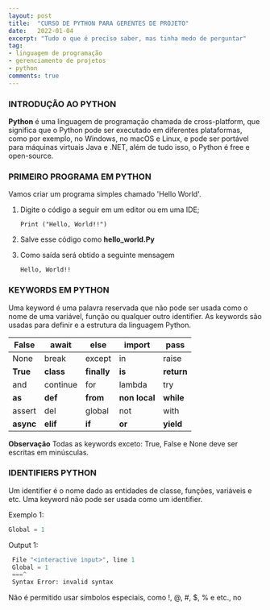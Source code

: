 ```yaml
---
layout: post
title:  "CURSO DE PYTHON PARA GERENTES DE PROJETO"
date:   2022-01-04
excerpt: "Tudo o que é preciso saber, mas tinha medo de perguntar"
tag:
- linguagem de programação
- gerenciamento de projetos
- python
comments: true
---
```

### INTRODUÇÃO AO PYTHON
**Python** é uma linguagem de programação chamada de cross-platform, que significa que o Python pode ser executado em diferentes plataformas, como por exemplo, no Windows, no macOS e Linux, e pode ser portável para máquinas virtuais Java e .NET, além de tudo isso, o Python é free e open-source.

### PRIMEIRO PROGRAMA EM PYTHON
Vamos criar um programa simples chamado 'Hello World'.

1. Digite o código a seguir em um editor ou em uma IDE;
    
	`Print ("Hello, World!!")`
    
2. Salve esse código como **hello_world.Py**
3. Como saída será obtido a seguinte mensagem
    
	`Hello, World!!`
    
### KEYWORDS EM PYTHON

Uma keyword é uma palavra reservada que não pode ser usada como o nome de uma variável, função ou qualquer outro identifier. As keywords são usadas para definir e a estrutura da linguagem Python.

| False | await | else   | import | pass  |
|-------|-------|--------|--------|-------|
| None  | break | except | in     | raise |
| **True**  | **class** | **finally** | **is**   | **return** |
| and  | continue | for | lambda     | try |
| **as**  | **def** | **from** | **non local**   | **while** |
| assert  | del | global | not     | with |
| **async**  | **elif** | **if** | **or**   | **yield** |

**Observação**
Todas as keywords exceto: True, False e None deve ser escritas em minúsculas.

### IDENTIFIERS PYTHON

Um identifier é o nome dado as entidades de classe, funções, variáveis e etc. Uma keyword não pode ser usada como um identifier.

Exemplo 1:

~~~python
Global = 1
~~~

Output 1:

~~~python
 File "<interactive input>", line 1
 Global = 1
 ===^
 Syntax Error: invalid syntax
~~~

Não é permitido usar símbolos especiais, como !, @, #, $, % e etc., no